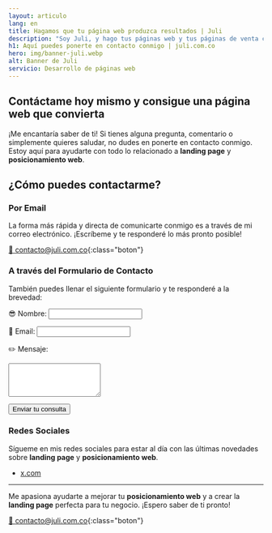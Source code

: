 ```yaml
---
layout: articulo
lang: en
title: Hagamos que tu página web produzca resultados | Juli
description: "Soy Juli, y hago tus páginas web y tus páginas de venta con una calidad superior: Más conversiones, Más ventas, Mejor optimizadas, Hermosas. Entra aquí"
h1: Aquí puedes ponerte en contacto conmigo | juli.com.co
hero: img/banner-juli.webp
alt: Banner de Juli
servicio: Desarrollo de páginas web
---
```

## Contáctame hoy mismo y consigue una página web que convierta

¡Me encantaría saber de ti! Si tienes alguna pregunta, comentario o simplemente quieres saludar, no dudes en ponerte en contacto conmigo. Estoy aquí para ayudarte con todo lo relacionado a **landing page** y **posicionamiento web**.

## ¿Cómo puedes contactarme?

### Por Email

La forma más rápida y directa de comunicarte conmigo es a través de mi correo electrónico. ¡Escríbeme y te responderé lo más pronto posible!

[📧 contacto@juli.com.co](mailto:{{site.email}}){:class="boton"}

### A través del Formulario de Contacto

También puedes llenar el siguiente formulario y te responderé a la brevedad:

<form action="https://formspree.io/f/{your-id}" method="POST">
  <label for="name">😎 Nombre:</label>
  <input type="text" id="name" name="name" required>
  
  <label for="email">📧 Email:</label>
  <input type="email" id="email" name="_replyto" required>
  
  <label for="message">✏️ Mensaje:</label>
  <textarea id="message" name="message" rows="4" required></textarea>
  
  <button type="submit" class="boton">Enviar tu consulta</button>
</form>

### Redes Sociales

Sígueme en mis redes sociales para estar al día con las últimas novedades sobre **landing page** y **posicionamiento web**.

- [x.com]({{site.author.instagram}})

---

Me apasiona ayudarte a mejorar tu **posicionamiento web** y a crear la **landing page** perfecta para tu negocio. ¡Espero saber de ti pronto!

[📧 contacto@juli.com.co](mailto:{{site.email}}){:class="boton"}
